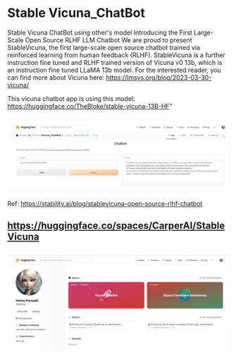 # Stable Vicuna_ChatBot
Stable Vicuna ChatBot using other's model
Introducing the First Large-Scale Open Source RLHF LLM Chatbot
We are proud to present StableVicuna, the first large-scale open source chatbot trained via reinforced learning from human feedback (RLHF). StableVicuna is a further instruction fine tuned and RLHF trained version of Vicuna v0 13b, which is an instruction fine tuned LLaMA 13b model. For the interested reader, you can find more about Vicuna here: https://lmsys.org/blog/2023-03-30-vicuna/

This vicuna chatbot app is using this model: https://huggingface.co/TheBloke/stable-vicuna-13B-HF"

![Image description](https://github.com/hennypurwadi/Vicuna_ChatBot/blob/main/Vicuna_app_answer.jpg?raw=true)
---
Ref: https://stability.ai/blog/stablevicuna-open-source-rlhf-chatbot

https://huggingface.co/spaces/CarperAI/StableVicuna
------

![Image description](https://github.com/hennypurwadi/Vicuna_ChatBot/blob/main/Vicuna%20space.jpg?raw=true)
---



